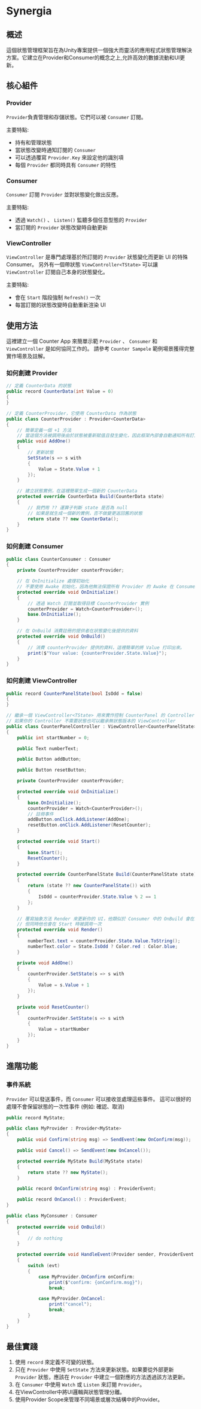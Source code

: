 # Synergia

## 概述

這個狀態管理框架旨在為Unity專案提供一個強大而靈活的應用程式狀態管理解決方案。它建立在Provider和Consumer的概念之上,允許高效的數據流動和UI更新。

## 核心組件

### Provider

`Provider`負責管理和存儲狀態。它們可以被 `Consumer` 訂閱。

主要特點:

- 持有和管理狀態
- 當狀態改變時通知訂閱的 `Consumer`
- 可以透過覆寫 `Provider.Key` 來設定他的識別項
- 每個 `Provider` 都同時具有 `Consumer` 的特性

### Consumer

`Consumer` 訂閱 `Provider` 並對狀態變化做出反應。

主要特點:

- 透過 `Watch()` 、 `Listen()` 監聽多個任意型態的 `Provider`
- 當訂閱的 `Provider` 狀態改變時自動更新

### ViewController

`ViewController` 是專門處理基於所訂閱的 `Provider` 狀態變化而更新 UI 的特殊 Consumer。
另外有一個帶狀態 `ViewController<TState>` 可以讓 `ViewController` 訂閱自己本身的狀態變化。

主要特點:

- 會在 `Start` 階段強制 `Refresh()` 一次
- 每當訂閱的狀態改變時自動重新渲染 UI

## 使用方法

這裡建立一個 Counter App 來簡單示範 `Provider` 、 `Consumer` 和 `ViewController` 是如何協同工作的。
請參考 `Counter Sampele` 範例場景獲得完整實作場景及註解。

### 如何創建 Provider

```cs
// 定義 CounterData 的狀態
public record CounterData(int Value = 0)
{
}

// 定義 CounterProvider，它使用 CounterData 作為狀態
public class CounterProvider : Provider<CounterData>
{
    // 簡單定義一個 +1 方法
    // 當這個方法被調用後由於狀態被重新賦值且發生變化，因此框架內部會自動通知所有訂閱它的消費者進行更新。
    public void AddOne()
    {
        // 更新狀態
        SetState(s => s with
        {
            Value = State.Value + 1
        });
    }

    // 建立狀態實例，在這裡簡單生成一個新的 CounterData
    protected override CounterData Build(CounterData state)
    {
        // 我們用 ?? 運算子判斷 state 是否為 null
        // 如果是就生成一個新的實例，否不做變更返回舊的狀態
        return state ?? new CounterData();
    }
}
```

### 如何創建 Consumer

```cs
public class CounterConsumer : Consumer
{
    private CounterProvider counterProvider;

    // 在 OnInitialize 處理初始化
    // 不要使用 Awake 初始化，因為他無法保證所有 Provider 的 Awake 在 Consumer 之前被調用
    protected override void OnInitialize()
    {
        // 透過 Watch 訂閱並取得目標 CounterProvider 實例
        counterProvider = Watch<CounterProvider>();
        base.OnInitialize();
    }

    // 在 OnBuild 消費註冊的提供者在狀態變化後提供的資料
    protected override void OnBuild()
    {
        // 消費 counterProvider 提供的資料，這裡簡單的將 Value 打印出來。
        print($"Your value: {counterProvider.State.Value}");
    }
}
```

### 如何創建 ViewController

```cs
public record CounterPanelState(bool IsOdd = false)
{
}

// 繼承一個 ViewController<TState> 用來實作控制 CounterPanel 的 Controller
// 如果你的 Controller 不需要狀態也可以繼承無狀態版本的 ViewController
public class CounterPanelController : ViewController<CounterPanelState>
{
    public int startNumber = 0;

    public Text numberText;

    public Button addButton;

    public Button resetButton;

    private CounterProvider counterProvider;

    protected override void OnInitialize()
    {
        base.OnInitialize();
        counterProvider = Watch<CounterProvider>();
        // 註冊事件
        addButton.onClick.AddListener(AddOne);
        resetButton.onClick.AddListener(ResetCounter);
    }

    protected override void Start()
    {
        base.Start();
        ResetCounter();
    }

    protected override CounterPanelState Build(CounterPanelState state)
    {
        return (state ?? new CounterPanelState()) with
        {
            IsOdd = counterProvider.State.Value % 2 == 1
        };
    }

    // 覆寫抽象方法 Render 來更新你的 UI，他類似於 Consumer 中的 OnBuild 會在及訂閱的 Provider 和自己的狀態更新時被呼叫
    // 但同時他也會在 Start 時被調用一次
    protected override void Render()
    {
        numberText.text = counterProvider.State.Value.ToString();
        numberText.color = State.IsOdd ? Color.red : Color.blue;
    }

    private void AddOne()
    {
        counterProvider.SetState(s => s with
        {
            Value = s.Value + 1
        });
    }

    private void ResetCounter()
    {
        counterProvider.SetState(s => s with
        {
            Value = startNumber
        });
    }
}
```

## 進階功能

### 事件系統

`Provider` 可以發送事件，而 `Consumer` 可以接收並處理這些事件。
這可以很好的處理不會保留狀態的一次性事件 (例如: 確認、取消)

```cs
public record MyState;

public class MyProvider : Provider<MyState>
{
    public void Confirm(string msg) => SendEvent(new OnConfirm(msg));

    public void Cancel() => SendEvent(new OnCancel());

    protected override MyState Build(MyState state)
    {
        return state ?? new MyState();
    }

    public record OnConfirm(string msg) : ProviderEvent;

    public record OnCancel() : ProviderEvent;
}

public class MyConsumer : Consumer
{
    protected override void OnBuild()
    {
        // do nothing
    }

    protected override void HandleEvent(Provider sender, ProviderEvent evt)
    {
        switch (evt)
        {
            case MyProvider.OnConfirm onConfirm:
                print($"confirm: {onConfirm.msg}");
                break;

            case MyProvider.OnCancel:
                print("cancel");
                break;
        }
    }
}
```

## 最佳實踐

1. 使用 `record` 來定義不可變的狀態。
2. 只在 `Provider` 中使用 `SetState` 方法來更新狀態。如果要從外部更新 `Provider` 狀態，應該在 `Provider` 中建立一個對應的方法透過該方法更新。
3. 在 `Consumer` 中使用 `Watch` 或 `Listen` 來訂閱 `Provider`。
4. 在ViewController中將UI邏輯與狀態管理分離。
5. 使用Provider Scope來管理不同場景或層次結構中的Provider。
